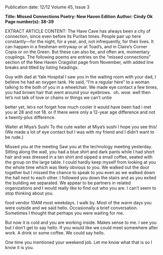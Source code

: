 Publication date: 12/12
Volume 45, Issue 3

**Title: Missed Connections Poetry: New Haven Edition**
**Author: Cindy Ok**
**Page number(s): 38-39**

EXTRACT ARTICLE CONTENT:
The Have Cave has always been a city of connection, since even before its Puritan times. People pair up here 
constantly—for the night, for a year, and, not infrequently, for their lives. It can happen in a freshman entryway or at 
Toad’s, and in Claire’s Corner Copia or on the Green. But these can also be, and often are, momentary couplings. The 
following poems are entries on the “missed connections” section of the New Haven Craigslist page from November, 
with added line breaks and titled by listing headings. 

Guy with dad at Yale Hospital
I saw you in the waiting room with your dad, 
I believe he had an oxygen tank. He said, 
“I’m a regular here” to a woman talking to 
the both of you in a wheelchair. We made 
eye contact a few times, you had brown hair that 
went around your eyebrows. 
oh. wow.
well then 
let’s not talk of love 
or chains 
or things we can’t untie 

better yet, 
let›s not forget 
how much cooler it would have been 
had i met you at 28 
and not 18. 
or if there were only 
a 12-year age difference and 
not a twenty-plus difference. 


Waiter at Miya’s Sushi
To the cute waiter 
at Miya’s sushi 
I hope you see this!
(We made a lot of 
eye contact but 
I was with my friend and 
I didn’t want to be rude.)


Missed you at the meeting
Saw you at the technology meeting yesterday. 
Sitting along the wall, you had a blue shirt and 
dark pants while I had short hair and was dressed in 
a tan shirt and sipped a small coffee, seated with 
the group on the large table. I could hardly 
keep myself from looking at you the whole time 
which was likely obvious to you. We walked 
out the door together but I missed the chance to 
speak to you even as we walked down the hall 
next to each other. I followed you down the stairs 
and as you exited the building we separated. 
We appear to be partners in related organizations 
and I would really like to find out who you are. 
I can’t seem to stop thinking about you. 


food vendor
10AM most weekdays. I walk by. 
Most of the warm days you were outside and 
we said hello. Occasionally a brief conversation. 
Sometimes I thought that perhaps you were 
waiting for me. 

But now it is cold and you are 
working inside. Makes sense to me. I see you but 
I don’t get to say hello. If you would like 
we could meet somewhere after work. 
A drink or some coffee. We could say hello. 

One time you mentioned your weekend job. 
Let me know what that is so I know it is you.